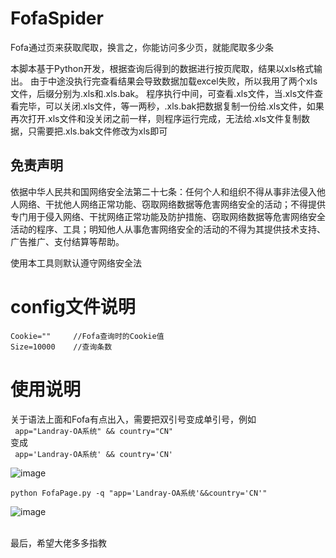 # FofaSpider
Fofa通过页来获取爬取，换言之，你能访问多少页，就能爬取多少条

本脚本基于Python开发，根据查询后得到的数据进行按页爬取，结果以xls格式输出。
由于中途没执行完查看结果会导致数据加载excel失败，所以我用了两个xls文件，后缀分别为.xls和.xls.bak。
程序执行中间，可查看.xls文件，当.xls文件查看完毕，可以关闭.xls文件，等一两秒，.xls.bak把数据复制一份给.xls文件，如果再次打开.xls文件和没关闭之前一样，则程序运行完成，无法给.xls文件复制数据，只需要把.xls.bak文件修改为xls即可

## 免责声明

依据中华人民共和国网络安全法第二十七条：任何个人和组织不得从事非法侵入他人网络、干扰他人网络正常功能、窃取网络数据等危害网络安全的活动；不得提供专门用于侵入网络、干扰网络正常功能及防护措施、窃取网络数据等危害网络安全活动的程序、工具；明知他人从事危害网络安全的活动的不得为其提供技术支持、广告推广、支付结算等帮助。

使用本工具则默认遵守网络安全法

# config文件说明

    Cookie=""     //Fofa查询时的Cookie值
    Size=10000    //查询条数
   
# 使用说明

关于语法上面和Fofa有点出入，需要把双引号变成单引号，例如<br/>
 ``` app="Landray-OA系统" && country="CN"```
<br/>变成<br/>
 ``` app='Landray-OA系统' && country='CN'```

![image](https://user-images.githubusercontent.com/57057346/145268567-ecaf8191-eee0-46f7-9b77-a2ed09ceec93.png)

```python FofaPage.py -q "app='Landray-OA系统'&&country='CN'"```

![image](https://user-images.githubusercontent.com/57057346/145269043-0bbee363-18bc-4d6f-8b3d-bc913826d1d4.png)

<br/>最后，希望大佬多多指教
